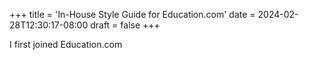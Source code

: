 +++
title = 'In-House Style Guide for Education.com'
date = 2024-02-28T12:30:17-08:00
draft = false
+++

I first joined Education.com 